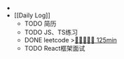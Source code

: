 -
- [[Daily Log]]
	- TODO 简历
	- TODO JS、TS练习
	- DONE leetcode >[🍅🍅🍅🍅🍅 125min](#agenda-pomo://?t=f-1691135401379-1500%2Cf-1691141961742-1500%2Cf-1691145931957-1500%2Cf-1691160330222-1500%2Cf-1691161884541-1500)
	- TODO React框架面试